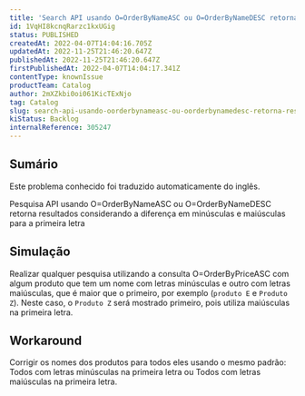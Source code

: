 ```yaml
---
title: 'Search API usando O=OrderByNameASC ou O=OrderByNameDESC retorna resultados considerando diferença em minúsculas e maiúsculas para a primeira letra'
id: 1VqHI8kcnqRarzc1kxUGig
status: PUBLISHED
createdAt: 2022-04-07T14:04:16.705Z
updatedAt: 2022-11-25T21:46:20.647Z
publishedAt: 2022-11-25T21:46:20.647Z
firstPublishedAt: 2022-04-07T14:04:17.341Z
contentType: knownIssue
productTeam: Catalog
author: 2mXZkbi0oi061KicTExNjo
tag: Catalog
slug: search-api-usando-oorderbynameasc-ou-oorderbynamedesc-retorna-resultados-considerando-diferenca-em-minusculas-e-maiusculas-para-a-primeira-letra
kiStatus: Backlog
internalReference: 305247
---
```


## Sumário

<div class="alert alert-info">
  <p>Este problema conhecido foi traduzido automaticamente do inglês.</p>
</div>


Pesquisa API usando O=OrderByNameASC ou O=OrderByNameDESC retorna resultados considerando a diferença em minúsculas e maiúsculas para a primeira letra



## Simulação


Realizar qualquer pesquisa utilizando a consulta O=OrderByPriceASC com algum produto que tem um nome com letras minúsculas e outro com letras maiúsculas, que é maior que o primeiro, por exemplo (`produto E` e `Produto Z`).
Neste caso, o `Produto Z` será mostrado primeiro, pois utiliza maiúsculas na primeira letra.



## Workaround


Corrigir os nomes dos produtos para todos eles usando o mesmo padrão: Todos com letras minúsculas na primeira letra ou Todos com letras maiúsculas na primeira letra.

